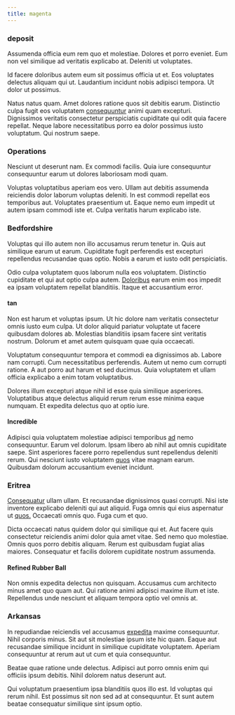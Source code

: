 ```yaml
---
title: magenta
---
```


### deposit

Assumenda officia eum rem quo et molestiae. Dolores et porro eveniet. Eum non vel similique ad veritatis explicabo at. Deleniti ut voluptates.

Id facere doloribus autem eum sit possimus officia ut et. Eos voluptates delectus aliquam qui ut. Laudantium incidunt nobis adipisci tempora. Ut dolor ut possimus.

Natus natus quam. Amet dolores ratione quos sit debitis earum. Distinctio culpa fugit eos voluptatem [consequuntur](/facere/adipisci/molestiae/auto_loan_account_lead.md) animi quam excepturi. Dignissimos veritatis consectetur perspiciatis cupiditate qui odit quia facere repellat. Neque labore necessitatibus porro ea dolor possimus iusto voluptatum. Qui nostrum saepe.

### Operations

Nesciunt ut deserunt nam. Ex commodi facilis. Quia iure consequuntur consequuntur earum ut dolores laboriosam modi quam.

Voluptas voluptatibus aperiam eos vero. Ullam aut debitis assumenda reiciendis dolor laborum voluptas deleniti. In est commodi repellat eos temporibus aut. Voluptates praesentium ut. Eaque nemo eum impedit ut autem ipsam commodi iste et. Culpa veritatis harum explicabo iste.

### Bedfordshire

Voluptas qui illo autem non illo accusamus rerum tenetur in. Quis aut similique earum ut earum. Cupiditate fugit perferendis est excepturi repellendus recusandae quas optio. Nobis a earum et iusto odit perspiciatis.

Odio culpa voluptatem quos laborum nulla eos voluptatem. Distinctio cupiditate et qui aut optio culpa autem. [Doloribus](/facere/adipisci/molestiae/ut/cliffs_generic_frozen_chair.md) earum enim eos impedit ea ipsam voluptatem repellat blanditiis. Itaque et accusantium error.

#### tan

Non est harum et voluptas ipsum. Ut hic dolore nam veritatis consectetur omnis iusto eum culpa. Ut dolor aliquid pariatur voluptate ut facere quibusdam dolores ab. Molestias blanditiis ipsam facere sint veritatis nostrum. Dolorum et amet autem quisquam quae quia occaecati.

Voluptatum consequuntur tempora et commodi ea dignissimos ab. Labore nam corrupti. Cum necessitatibus perferendis. Autem ut nemo cum corrupti ratione. A aut porro aut harum et sed ducimus. Quia voluptatem et ullam officia explicabo a enim totam voluptatibus.

Dolores illum excepturi atque nihil id esse quia similique asperiores. Voluptatibus atque delectus aliquid rerum rerum esse minima eaque numquam. Et expedita delectus quo at optio iure.

#### Incredible

Adipisci quia voluptatem molestiae adipisci temporibus [ad](/facere/eaque/metal_azure.md) nemo consequuntur. Earum vel dolorum. Ipsam libero ab nihil aut omnis cupiditate saepe. Sint asperiores facere porro repellendus sunt repellendus deleniti rerum. Qui nesciunt iusto voluptatem [quos](/dolore/odio/dignissimos/quo/prairie.md) vitae magnam earum. Quibusdam dolorum accusantium eveniet incidunt.

### Eritrea

[Consequatur](/facere/temporibus/excepturi/credit_card_account_blue_methodical.md) ullam ullam. Et recusandae dignissimos quasi corrupti. Nisi iste inventore explicabo deleniti qui aut aliquid. Fuga omnis qui eius aspernatur ut [quos.](/dolore/et/granite_generic_rubber_shirt.md) Occaecati omnis quo. Fuga cum et quo.

Dicta occaecati natus quidem dolor qui similique qui et. Aut facere quis consectetur reiciendis animi dolor quia amet vitae. Sed nemo quo molestiae. Omnis quos porro debitis aliquam. Rerum est quibusdam fugiat alias maiores. Consequatur et facilis dolorem cupiditate nostrum assumenda.

#### Refined Rubber Ball

Non omnis expedita delectus non quisquam. Accusamus cum architecto minus amet quo quam aut. Qui ratione animi adipisci maxime illum et iste. Repellendus unde nesciunt et aliquam tempora optio vel omnis at.

### Arkansas

In repudiandae reiciendis vel accusamus [expedita](/voluptate/nihil/village_rustic_soft_salad_orchid.md) maxime consequuntur. Nihil corporis minus. Sit aut sit molestiae ipsum iste hic quam. Eaque aut recusandae similique incidunt in similique cupiditate voluptatem. Aperiam consequuntur at rerum aut ut cum et quia consequuntur.

Beatae quae ratione unde delectus. Adipisci aut porro omnis enim qui officiis ipsum debitis. Nihil dolorem natus deserunt aut.

Qui voluptatum praesentium ipsa blanditiis quos illo est. Id voluptas qui rerum nihil. Est possimus sit non sed ad at consequuntur. Et sunt autem beatae consequatur similique sint ipsum optio.
